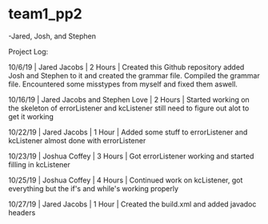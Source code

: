 # team1_pp2
-Jared, Josh, and Stephen

Project Log:

10/6/19 |  Jared Jacobs | 2 Hours | Created this Github repository added Josh and Stephen to it and created the
grammar file. Compiled the grammar file. Encountered some misstypes from myself and fixed them aswell.

10/16/19 | Jared Jacobs and Stephen Love | 2  Hours | Started working on the skeleton of errorListener and kcListener still need to figure out alot to get it working

10/22/19 | Jared Jacobs | 1 Hour | Added some stuff to errorListener and kcListener almost done with errorListener

10/23/19 | Joshua Coffey | 3 Hours | Got errorListener working and started filling in kcListener

10/25/19 | Joshua Coffey | 4 Hours | Continued work on kcListener, got everything but the if's and while's working properly 

10/27/19 | Jared Jacobs | 1 Hour | Created the build.xml and added javadoc headers  
